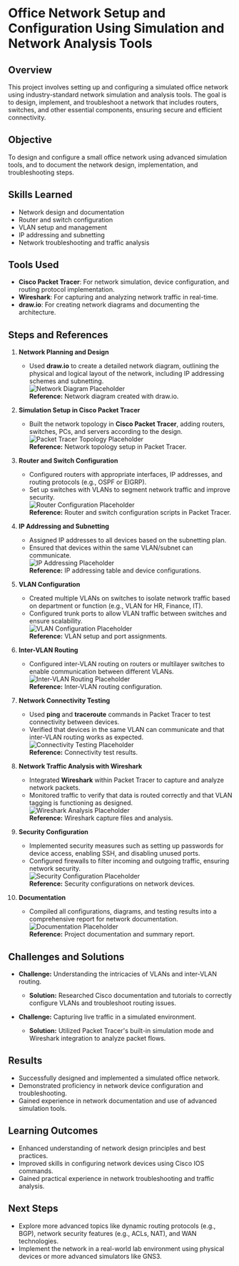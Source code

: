 # Office Network Setup and Configuration Using Simulation and Network Analysis Tools

## Overview
This project involves setting up and configuring a simulated office network using industry-standard network simulation and analysis tools. The goal is to design, implement, and troubleshoot a network that includes routers, switches, and other essential components, ensuring secure and efficient connectivity.

## Objective
To design and configure a small office network using advanced simulation tools, and to document the network design, implementation, and troubleshooting steps.

## Skills Learned
- Network design and documentation
- Router and switch configuration
- VLAN setup and management
- IP addressing and subnetting
- Network troubleshooting and traffic analysis

## Tools Used
- **Cisco Packet Tracer**: For network simulation, device configuration, and routing protocol implementation.
- **Wireshark**: For capturing and analyzing network traffic in real-time.
- **draw.io**: For creating network diagrams and documenting the architecture.

## Steps and References

1. **Network Planning and Design**
   - Used **draw.io** to create a detailed network diagram, outlining the physical and logical layout of the network, including IP addressing schemes and subnetting.  
     ![Network Diagram Placeholder](path/to/network_diagram.png)  
     **Reference:** Network diagram created with draw.io.

2. **Simulation Setup in Cisco Packet Tracer**
   - Built the network topology in **Cisco Packet Tracer**, adding routers, switches, PCs, and servers according to the design.  
     ![Packet Tracer Topology Placeholder](path/to/packet_tracer_topology.png)  
     **Reference:** Network topology setup in Packet Tracer.

3. **Router and Switch Configuration**
   - Configured routers with appropriate interfaces, IP addresses, and routing protocols (e.g., OSPF or EIGRP).
   - Set up switches with VLANs to segment network traffic and improve security.  
     ![Router Configuration Placeholder](path/to/router_configuration.png)  
     **Reference:** Router and switch configuration scripts in Packet Tracer.

4. **IP Addressing and Subnetting**
   - Assigned IP addresses to all devices based on the subnetting plan.
   - Ensured that devices within the same VLAN/subnet can communicate.  
     ![IP Addressing Placeholder](path/to/ip_addressing.png)  
     **Reference:** IP addressing table and device configurations.

5. **VLAN Configuration**
   - Created multiple VLANs on switches to isolate network traffic based on department or function (e.g., VLAN for HR, Finance, IT).
   - Configured trunk ports to allow VLAN traffic between switches and ensure scalability.  
     ![VLAN Configuration Placeholder](path/to/vlan_configuration.png)  
     **Reference:** VLAN setup and port assignments.

6. **Inter-VLAN Routing**
   - Configured inter-VLAN routing on routers or multilayer switches to enable communication between different VLANs.  
     ![Inter-VLAN Routing Placeholder](path/to/intervlan_routing.png)  
     **Reference:** Inter-VLAN routing configuration.

7. **Network Connectivity Testing**
   - Used **ping** and **traceroute** commands in Packet Tracer to test connectivity between devices.
   - Verified that devices in the same VLAN can communicate and that inter-VLAN routing works as expected.  
     ![Connectivity Testing Placeholder](path/to/connectivity_testing.png)  
     **Reference:** Connectivity test results.

8. **Network Traffic Analysis with Wireshark**
   - Integrated **Wireshark** within Packet Tracer to capture and analyze network packets.
   - Monitored traffic to verify that data is routed correctly and that VLAN tagging is functioning as designed.  
     ![Wireshark Analysis Placeholder](path/to/wireshark_analysis.png)  
     **Reference:** Wireshark capture files and analysis.

9. **Security Configuration**
   - Implemented security measures such as setting up passwords for device access, enabling SSH, and disabling unused ports.
   - Configured firewalls to filter incoming and outgoing traffic, ensuring network security.  
     ![Security Configuration Placeholder](path/to/security_configuration.png)  
     **Reference:** Security configurations on network devices.

10. **Documentation**
    - Compiled all configurations, diagrams, and testing results into a comprehensive report for network documentation.  
      ![Documentation Placeholder](path/to/documentation.png)  
      **Reference:** Project documentation and summary report.

## Challenges and Solutions
- **Challenge:** Understanding the intricacies of VLANs and inter-VLAN routing.
  - **Solution:** Researched Cisco documentation and tutorials to correctly configure VLANs and troubleshoot routing issues.
  
- **Challenge:** Capturing live traffic in a simulated environment.
  - **Solution:** Utilized Packet Tracer's built-in simulation mode and Wireshark integration to analyze packet flows.

## Results
- Successfully designed and implemented a simulated office network.
- Demonstrated proficiency in network device configuration and troubleshooting.
- Gained experience in network documentation and use of advanced simulation tools.

## Learning Outcomes
- Enhanced understanding of network design principles and best practices.
- Improved skills in configuring network devices using Cisco IOS commands.
- Gained practical experience in network troubleshooting and traffic analysis.

## Next Steps
- Explore more advanced topics like dynamic routing protocols (e.g., BGP), network security features (e.g., ACLs, NAT), and WAN technologies.
- Implement the network in a real-world lab environment using physical devices or more advanced simulators like GNS3.

